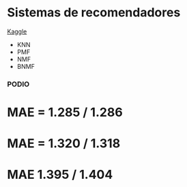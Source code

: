 # Sistemas de recomendadores

[Kaggle](https://www.kaggle.com/competitions/recsys-filtrado-colaborativo-24-25/overview)


- KNN
- PMF
- NMF
- BNMF


### PODIO

# MAE = 1.285 / 1.286
# MAE = 1.320 / 1.318
# MAE 1.395 / 1.404